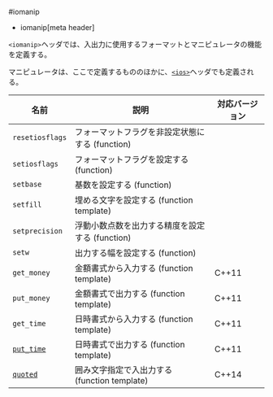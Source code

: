 #iomanip
* iomanip[meta header]

`<iomanip>`ヘッダでは、入出力に使用するフォーマットとマニピュレータの機能を定義する。

マニピュレータは、ここで定義するもののほかに、[`<ios>`](./ios.md)ヘッダでも定義される。

| 名前 | 説明 | 対応バージョン |
|------|------|----------------|
| `resetiosflags` | フォーマットフラグを非設定状態にする (function) | |
| `setiosflags`   | フォーマットフラグを設定する (function)         | |
| `setbase`       | 基数を設定する (function)                       | |
| `setfill`       | 埋める文字を設定する (function template)        | |
| `setprecision`  | 浮動小数点数を出力する精度を設定する (function) | |
| `setw`          | 出力する幅を設定する (function)                 | |
| `get_money`     | 金額書式から入力する (function template)        | C++11 |
| `put_money`     | 金額書式で出力する (function template)          | C++11 |
| `get_time`      | 日時書式から入力する (function template)        | C++11 |
| [`put_time`](./iomanip/put_time.md) | 日時書式で出力する (function template)          | C++11 |
| [`quoted`](./iomanip/quoted.md)     | 囲み文字指定で入出力する (function template)    | C++14 |


